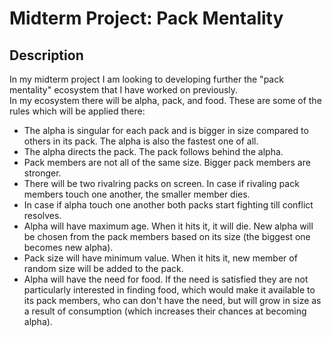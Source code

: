 # Midterm Project: Pack Mentality
## Description #
In my midterm project I am looking to developing further the "pack mentality" ecosystem that I have worked on previously.
<br>
In my ecosystem there will be alpha, pack, and food. These are some of the rules which will be applied there:
<ul>
  <li>The alpha is singular for each pack and is bigger in size compared to others in its pack. The alpha is also the fastest one of all.</li>
  <li>The alpha directs the pack. The pack follows behind the alpha. </li>
  <li>Pack members are not all of the same size. Bigger pack members are stronger.</li>
  <li>There will be two rivalring packs on screen. In case if rivaling pack members touch one another, the smaller member dies.</li>
  <li>In case if alpha touch one another both packs start fighting till conflict resolves.</li>
  <li>Alpha will have maximum age. When it hits it, it will die. New alpha will be chosen from the pack members based on its size (the biggest one becomes new alpha).</li>
  <li>Pack size will have minimum value. When it hits it, new member of random size will be added to the pack.</li>
  <li>Alpha will have the need for food. If the need is satisfied they are not particularly interested in finding food, which would make it available to its pack members, who can don't have the need, but will grow in size as a result of consumption (which increases their chances at becoming alpha).</li>
</ul>

